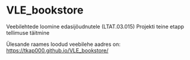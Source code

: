 # VLE_bookstore
Veebilehtede loomine edasijõudnutele (LTAT.03.015) Projekti teine etapp tellimuse täitmine

Ülesande raames loodud veebilehe aadres on: https://tkap000.github.io/VLE_bookstore/